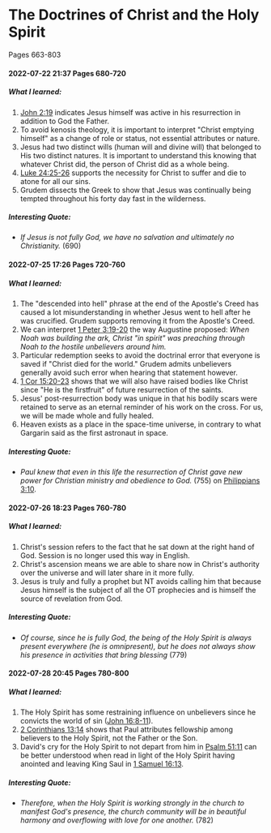 # The Doctrines of Christ and the Holy Spirit
Pages 663-803

#### 2022-07-22 21:37 Pages 680-720
##### What I learned:
1. [John 2:19](John2#v.19) indicates Jesus himself was active in his resurrection in addition to God the Father.
1. To avoid kenosis theology, it is important to interpret "Christ emptying himself" as a change of role or status, not essential attributes or nature.
1. Jesus had two distinct wills (human will and divine will) that belonged to His two distinct natures. It is important to understand this knowing that whatever Christ did, the person of Christ did as a whole being.
2. [Luke 24:25-26](Luke24) supports the necessity for Christ to suffer and die to atone for all our sins.
3. Grudem dissects the Greek to show that Jesus was continually being tempted throughout his forty day fast in the wilderness.

##### Interesting Quote:
- *If Jesus is not fully God, we have no salvation and ultimately no Christianity.* (690)


#### 2022-07-25 17:26 Pages 720-760
##### What I learned:
1. The "descended into hell" phrase at the end of the Apostle's Creed has caused a lot misunderstanding in whether Jesus went to hell after he was crucified. Grudem supports removing it from the Apostle's Creed.
1. We can interpret [1 Peter 3:19-20](1Peter3) the way Augustine proposed: *When Noah was building the ark, Christ "in spirit" was preaching through Noah to the hostile unbelievers around him.*
1. Particular redemption seeks to avoid the doctrinal error that everyone is saved if "Christ died for the world." Grudem admits unbelievers generally avoid such error when hearing that statement however.
2. [1 Cor 15:20-23](1Cor15#v.20) shows that we will also have raised bodies like Christ since "He is the firstfruit" of future resurrection of the saints.
3. Jesus' post-resurrection body was unique in that his bodily scars were retained to serve as an eternal reminder of his work on the cross. For us, we will be made whole and fully healed.
4. Heaven exists as a place in the space-time universe, in contrary to what Gargarin said as the first astronaut in space.

##### Interesting Quote:
- *Paul knew that even in this life the resurrection of Christ gave new power for Christian ministry and obedience to God.* (755) on [Philippians 3:10](Philippians3#v.10).


#### 2022-07-26 18:23 Pages 760-780
##### What I learned:
1. Christ's session refers to the fact that he sat down at the right hand of God. Session is no longer used this way in English.
1. Christ's ascension means we are able to share now in Christ's authority over the universe and will later share in it more fully.
1. Jesus is truly and fully a prophet but NT avoids calling him that because Jesus himself is the subject of all the OT prophecies and is himself the source of revelation from God.

##### Interesting Quote:
- *Of course, since he is fully God, the being of the Holy Spirit is always present everywhere (he is omnipresent), but he does not always show his presence in activities that bring blessing* (779)


#### 2022-07-28 20:45 Pages 780-800
##### What I learned:
1. The Holy Spirit has some restraining influence on unbelievers since he convicts the world of sin ([John 16:8-11](John16#v.8)).
1. [2 Corinthians 13:14](2Cor13#) shows that Paul attributes fellowship among believers to the Holy Spirit, not the Father or the Son.
1. David's cry for the Holy Spirit to not depart from him in [Psalm 51:11](Psalm51#v.11) can be better understood when read in light of the Holy Spirit having anointed and leaving King Saul in [1 Samuel 16:13](1Samuel16.md#v.13).

##### Interesting Quote:
- *Therefore, when the Holy Spirit is working strongly in the church to manifest God's presence, the church community will be in beautiful harmony and overflowing with love for one another.* (782)
